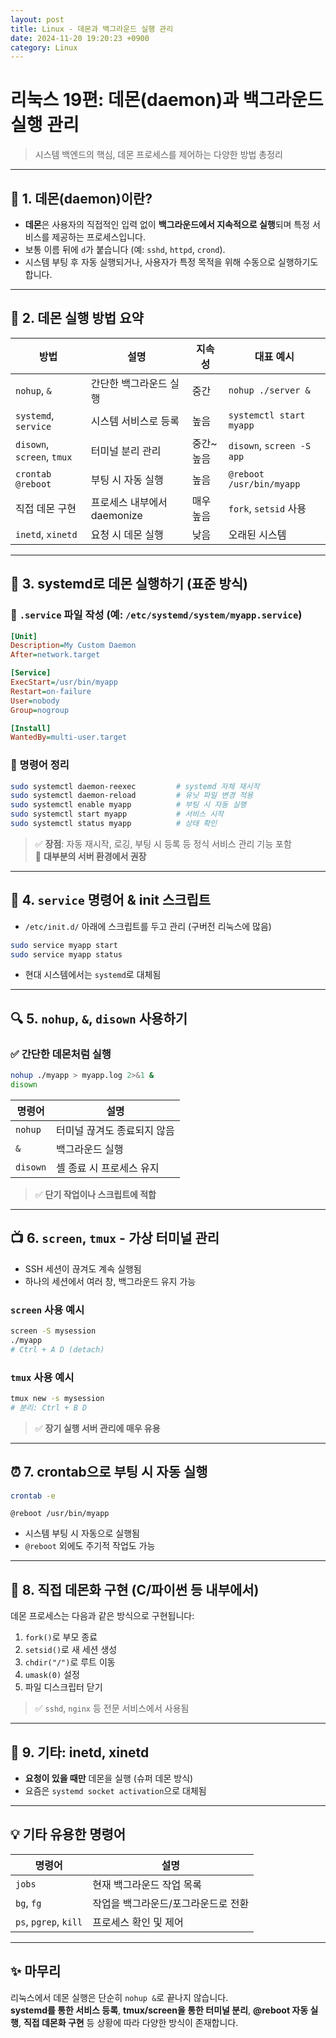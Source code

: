 ```yaml
---
layout: post
title: Linux - 데몬과 백그라운드 실행 관리  
date: 2024-11-20 19:20:23 +0900
category: Linux
---
```

# 리눅스 19편: 데몬(daemon)과 백그라운드 실행 관리  
> 시스템 백엔드의 핵심, 데몬 프로세스를 제어하는 다양한 방법 총정리

---

## 🐉 1. 데몬(daemon)이란?

- **데몬**은 사용자의 직접적인 입력 없이 **백그라운드에서 지속적으로 실행**되며 특정 서비스를 제공하는 프로세스입니다.
- 보통 이름 뒤에 `d`가 붙습니다 (예: `sshd`, `httpd`, `crond`).
- 시스템 부팅 후 자동 실행되거나, 사용자가 특정 목적을 위해 수동으로 실행하기도 합니다.

---

## 🚀 2. 데몬 실행 방법 요약

| 방법 | 설명 | 지속성 | 대표 예시 |
|------|------|--------|-----------|
| `nohup`, `&` | 간단한 백그라운드 실행 | 중간 | `nohup ./server &` |
| `systemd`, `service` | 시스템 서비스로 등록 | 높음 | `systemctl start myapp` |
| `disown`, `screen`, `tmux` | 터미널 분리 관리 | 중간~높음 | `disown`, `screen -S app` |
| `crontab` `@reboot` | 부팅 시 자동 실행 | 높음 | `@reboot /usr/bin/myapp` |
| 직접 데몬 구현 | 프로세스 내부에서 daemonize | 매우 높음 | `fork`, `setsid` 사용 |
| `inetd`, `xinetd` | 요청 시 데몬 실행 | 낮음 | 오래된 시스템 |

---

## 🧱 3. systemd로 데몬 실행하기 (표준 방식)

### 📌 `.service` 파일 작성 (예: `/etc/systemd/system/myapp.service`)
```ini
[Unit]
Description=My Custom Daemon
After=network.target

[Service]
ExecStart=/usr/bin/myapp
Restart=on-failure
User=nobody
Group=nogroup

[Install]
WantedBy=multi-user.target
```

### 🔧 명령어 정리

```bash
sudo systemctl daemon-reexec         # systemd 자체 재시작
sudo systemctl daemon-reload         # 유닛 파일 변경 적용
sudo systemctl enable myapp          # 부팅 시 자동 실행
sudo systemctl start myapp           # 서비스 시작
sudo systemctl status myapp          # 상태 확인
```

> ✅ **장점**: 자동 재시작, 로깅, 부팅 시 등록 등 정식 서비스 관리 기능 포함  
> 🔧 **대부분의 서버 환경에서 권장**

---

## 🔁 4. `service` 명령어 & init 스크립트

- `/etc/init.d/` 아래에 스크립트를 두고 관리 (구버전 리눅스에 많음)

```bash
sudo service myapp start
sudo service myapp status
```

- 현대 시스템에서는 `systemd`로 대체됨

---

## 🔍 5. `nohup`, `&`, `disown` 사용하기

### ✅ 간단한 데몬처럼 실행

```bash
nohup ./myapp > myapp.log 2>&1 &
disown
```

| 명령어 | 설명 |
|--------|------|
| `nohup` | 터미널 끊겨도 종료되지 않음 |
| `&` | 백그라운드 실행 |
| `disown` | 셸 종료 시 프로세스 유지 |

> ✅ **단기 작업이나 스크립트에 적합**

---

## 📺 6. `screen`, `tmux` - 가상 터미널 관리

- SSH 세션이 끊겨도 계속 실행됨
- 하나의 세션에서 여러 창, 백그라운드 유지 가능

### `screen` 사용 예시

```bash
screen -S mysession
./myapp
# Ctrl + A D (detach)
```

### `tmux` 사용 예시

```bash
tmux new -s mysession
# 분리: Ctrl + B D
```

> ✅ **장기 실행 서버 관리에 매우 유용**

---

## ⏰ 7. crontab으로 부팅 시 자동 실행

```bash
crontab -e
```

```cron
@reboot /usr/bin/myapp
```

- 시스템 부팅 시 자동으로 실행됨
- `@reboot` 외에도 주기적 작업도 가능

---

## 🧬 8. 직접 데몬화 구현 (C/파이썬 등 내부에서)

데몬 프로세스는 다음과 같은 방식으로 구현됩니다:

1. `fork()`로 부모 종료
2. `setsid()`로 새 세션 생성
3. `chdir("/")`로 루트 이동
4. `umask(0)` 설정
5. 파일 디스크립터 닫기

> ✅ `sshd`, `nginx` 등 전문 서비스에서 사용됨

---

## 🧟 9. 기타: inetd, xinetd

- **요청이 있을 때만** 데몬을 실행 (슈퍼 데몬 방식)
- 요즘은 `systemd socket activation`으로 대체됨

---

## 💡 기타 유용한 명령어

| 명령어 | 설명 |
|--------|------|
| `jobs` | 현재 백그라운드 작업 목록 |
| `bg`, `fg` | 작업을 백그라운드/포그라운드로 전환 |
| `ps`, `pgrep`, `kill` | 프로세스 확인 및 제어 |

---

## ✨ 마무리

리눅스에서 데몬 실행은 단순히 `nohup &`로 끝나지 않습니다.  
**systemd를 통한 서비스 등록**, **tmux/screen을 통한 터미널 분리**, **@reboot 자동 실행**, **직접 데몬화 구현** 등 상황에 따라 다양한 방식이 존재합니다.